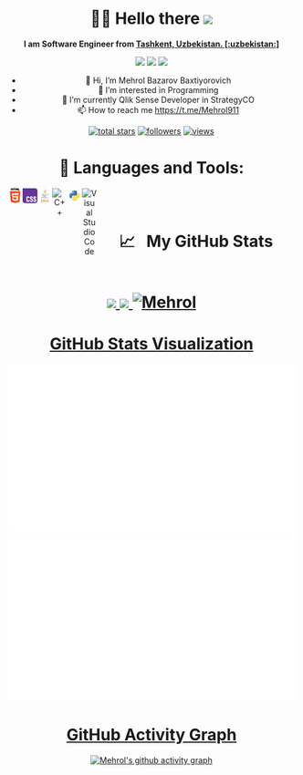 <h1 align="center"> 👨‍💻 Hello there <img src="https://raw.githubusercontent.com/MartinHeinz/MartinHeinz/master/wave.gif" width="30px">
 </h1>
 <p align="center"><strong>I am Software Engineer from <a href="https://www.google.com/maps/place/%D0%A2%D0%BE%D1%88%D0%BA%D0%B5%D0%BD%D1%82,+O%60zbekiston/@41.2825125,69.1392799,11z/data=!3m1!4b1!4m5!3m4!1s0x38ae8b0cc379e9c3:0xa5a9323b4aa5cb98!8m2!3d41.2994958!4d69.2400734" target="_blank">Tashkent, Uzbekistan. [:uzbekistan:]</a> </strong></p>
<div align="center">
  <a href="https://www.instagram.com/mehrol911/" target="_blank"><img height="30" src="https://camo.githubusercontent.com/c9dacf0f25a1489fdbc6c0d2b41cda58b77fa210a13a886d6f99e027adfbd358/68747470733a2f2f6564656e742e6769746875622e696f2f537570657254696e7949636f6e732f696d616765732f7376672f696e7374616772616d2e737667" /></a>
   <a href="https://www.facebook.com/mehrol911/" target="_blank"><img height="30" src="https://camo.githubusercontent.com/8f245234577766478eaf3ee72b0615e99bb9ef3eaa56e1c37f75692811181d5c/68747470733a2f2f6564656e742e6769746875622e696f2f537570657254696e7949636f6e732f696d616765732f7376672f66616365626f6f6b2e737667" /></a>
   <a href="https://t.me/mehrol911" target="_blank"><img height="30" src="https://camo.githubusercontent.com/f4b401dd7cd9b7840fd31acafd49e151a80e4c9600bf219934461b96dd98e013/68747470733a2f2f6564656e742e6769746875622e696f2f537570657254696e7949636f6e732f696d616765732f7376672f74656c656772616d2e737667" /></a>

 
- 👋 Hi, I’m Mehrol Bazarov Baxtiyorovich 
- 👀 I’m interested in Programming
- 🌱 I’m currently Qlik Sense Developer in StrategyCO
- 📫 How to reach me https://t.me/Mehrol911
 
 <p align="center" dir="auto">
  <a href="https://github.com/mehrol911?tab=repositories&amp;sort=stargazers">
    <img alt="total stars" title="Total stars on GitHub" src="https://camo.githubusercontent.com/f767a1f88fefb8acb468499ea2e5c5c16e2c526a94d5bb8b94b84fce01e6031b/68747470733a2f2f637573746f6d2d69636f6e2d6261646765732e6865726f6b756170702e636f6d2f62616467652f64796e616d69632f6a736f6e3f6c6f676f3d7374617226636f6c6f723d353539363063266c6162656c436f6c6f723d343838323037266c6162656c3d5374617273267374796c653d666f722d7468652d62616467652671756572793d2532342e73746172732675726c3d68747470733a2f2f6170692e6769746875622d737461722d636f756e7465722e776f726b6572732e6465762f757365722f696c6f7372696d" data-canonical-src="https://custom-icon-badges.herokuapp.com/badge/dynamic/json?logo=star&amp;color=55960c&amp;labelColor=488207&amp;label=Stars&amp;style=for-the-badge&amp;query=%24.stars&amp;url=https://api.github-star-counter.workers.dev/user/mehrol911" style="max-width: 100%;"></a>
  <a href="https://github.com/mehrol911?tab=followers">
    <img alt="followers" title="Follow me on Github" src="https://camo.githubusercontent.com/d33b9d219c38b0b6c79225bbbb6cf96e9e9a0c1889ed9ac62d9def55b1de7ab9/68747470733a2f2f637573746f6d2d69636f6e2d6261646765732e6865726f6b756170702e636f6d2f6769746875622f666f6c6c6f776572732f696c6f7372696d3f636f6c6f723d323336616433266c6162656c436f6c6f723d313135356261267374796c653d666f722d7468652d6261646765266c6f676f3d706572736f6e2d616464266c6162656c3d466f6c6c6f77657273266c6f676f436f6c6f723d7768697465" data-canonical-src="https://custom-icon-badges.herokuapp.com/github/followers/mehrol911?color=236ad3&amp;labelColor=1155ba&amp;style=for-the-badge&amp;logo=person-add&amp;label=Followers&amp;logoColor=white" style="max-width: 100%;"></a>
  <a href="https://github.com/mehrol911">
    <img alt="views" title="GitHub profile views" src="https://camo.githubusercontent.com/57bfcebf93f34a1c5fe4c3e928430e98dbaafc3a3ce1a5edebb2a18d80be450c/68747470733a2f2f736869656c64732d696f2d76697369746f722d636f756e7465722e6865726f6b756170702e636f6d2f62616467653f706167653d696c6f7372696d267374796c653d666f722d7468652d6261646765" data-canonical-src="https://shields-io-visitor-counter.herokuapp.com/badge?page=mehrol911&amp;style=for-the-badge" style="max-width: 100%;"></a>
</p>

<!---
Mehrol911/Mehrol911 is a ✨ special ✨ repository because its `README.md` (this file) appears on your GitHub profile.
You can click the Preview link to take a look at your changes.
--->

<h1>🔨 Languages and Tools:</h1>
<img align="left" alt="HTML5" width="26px" src="https://raw.githubusercontent.com/github/explore/80688e429a7d4ef2fca1e82350fe8e3517d3494d/topics/html/html.png" />
<img align="left" alt="CSS3" width="26px" src="https://raw.githubusercontent.com/github/explore/80688e429a7d4ef2fca1e82350fe8e3517d3494d/topics/css/css.png" />
<img align="left" alt="Java" width="26px" src="https://raw.githubusercontent.com/github/explore/80688e429a7d4ef2fca1e82350fe8e3517d3494d/topics/java/java.png" />
<img align="left" alt="C++" width="26px" src="https://www.google.com/url?sa=i&url=https%3A%2F%2Fcommons.wikimedia.org%2Fwiki%2FFile%3AISO_C%252B%252B_Logo.svg&psig=AOvVaw2j2HW6vrLRMmwN6HTwsr1A&ust=1640340222977000&source=images&cd=vfe&ved=0CAsQjRxqFwoTCJCw2NbV-fQCFQAAAAAdAAAAABAD" />
<img align="left" alt="Python" width="26px" src="https://raw.githubusercontent.com/github/explore/80688e429a7d4ef2fca1e82350fe8e3517d3494d/topics/python/python.png" />
<img align="left" alt="Visual Studio Code" width="26px" src="https://upload.wikimedia.org/wikipedia/commons/9/9a/Visual_Studio_Code_1.35_icon.svg" />
<br />
<br />
 
<h1>
  <summary>
    📈  &nbsp; My GitHub Stats
  </summary> 
  
  <br> 

  <p align="center">
   <a href="https://github.com/Mehrol911">
    <img height="180em" src="https://github-readme-streak-stats.herokuapp.com/?user=mehrol911&theme=radical">
    <img height="180em" src="https://github-readme-stats-eight-theta.vercel.app/api?username=Mehrol911&show_icons=true&theme=material-palenight&count_private=true"/>
    <img height="180em" src="https://github-readme-stats.vercel.app/api/top-langs/?username=Mehrol911&show_icons=true&theme=material-palenight&layout=compact" alt="Mehrol" />
  </a>
</p> 
</h3> 
 
# [GitHub Stats Visualization](https://github.com/mehrol911/github-stats)

<a href="https://github.com/Mehrol911/github-stats">

![](https://github.com/mehrol911/github-stats/blob/master/generated/overview.svg)
![](https://github.com/mehrol911/github-stats/blob/master/generated/languages.svg)
 
<h1>
GitHub Activity Graph </h1>

[![Mehrol's github activity graph](https://activity-graph.herokuapp.com/graph?username=Mehrol911&theme=react-dark)](https://github.com/Mehrol911/github-readme-activity-graph)
</a>

 
